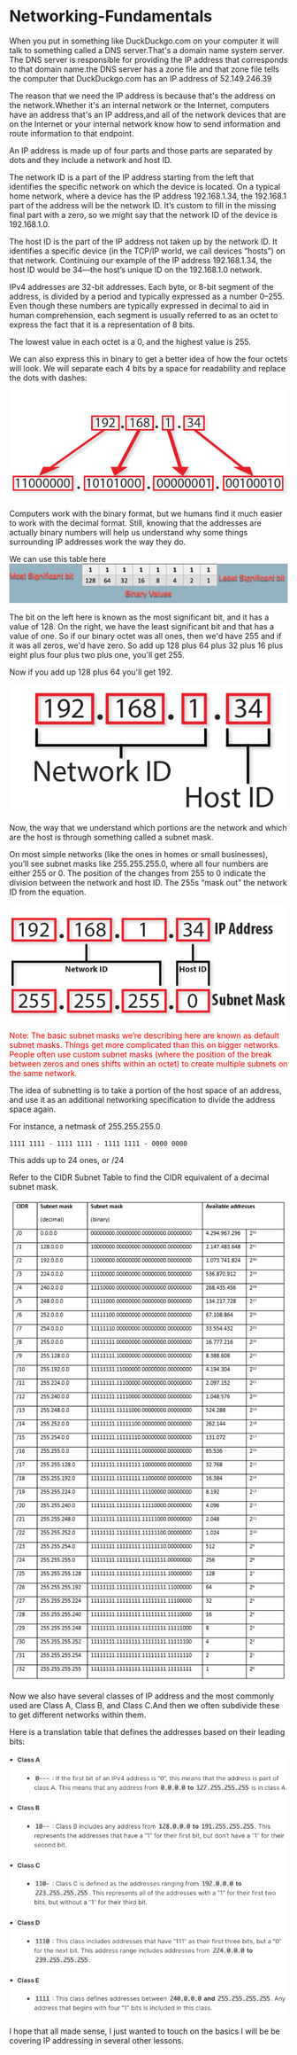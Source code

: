 # Networking-Fundamentals

When you put in something like DuckDuckgo.com on your computer it will talk to something called a DNS server.That's a domain name system server. The DNS server is responsible for providing the IP address that corresponds to that domain name.the DNS server has a zone file and that zone file tells the computer that DuckDuckgo.com has an IP address of 52.149.246.39

The reason that we need the IP address is because that's the address on the network.Whether it's an internal network or the Internet, computers have an address that's an IP address,and all of the network devices that are on the Internet or your internal network know how to send information and route information to that endpoint.

An IP address is made up of four parts and those parts are separated by dots and they include a network and host ID.


The network ID is a part of the IP address starting from the left that identifies the specific network on which the device is located. On a typical home network, where a device has the IP address 192.168.1.34, the 192.168.1 part of the address will be the network ID. It’s custom to fill in the missing final part with a zero, so we might say that the network ID of the device is 192.168.1.0.

The host ID is the part of the IP address not taken up by the network ID. It identifies a specific device (in the TCP/IP world, we call devices “hosts”) on that network. Continuing our example of the IP address 192.168.1.34, the host ID would be 34—the host’s unique ID on the 192.168.1.0 network.

IPv4 addresses are 32-bit addresses. Each byte, or 8-bit segment of the address, is divided by a period and typically expressed as a number 0–255. Even though these numbers are typically expressed in decimal to aid in human comprehension, each segment is usually referred to as an octet to express the fact that it is a representation of 8 bits.

The lowest value in each octet is a 0, and the highest value is 255.

We can also express this in binary to get a better idea of how the four octets will look. We will separate each 4 bits by a space for readability and replace the dots with dashes:

![ID](/pics/id3.png)

Computers work with the binary format, but we humans find it much easier to work with the decimal format. Still, knowing that the addresses are actually binary numbers will help us understand why some things surrounding IP addresses work the way they do.

We can use this table here
![id](/pics/id5.png)

The bit on the left here is known as the most significant bit, and it has a value of 128.
On the right, we have the least significant bit and that has a value of one.
So if our binary octet was all ones, then we'd have 255 and if it was all zeros, we'd have zero.
So add up 128 plus 64 plus 32 plus 16 plus eight plus four plus two plus one, you'll get 255.

Now if you add up 128 plus 64 you'll get 192.

![ID](/pics/id1.png)

Now, the way that we understand which portions are the network and which are the host is through something called a subnet mask.

On most simple networks (like the ones in homes or small businesses), you’ll see subnet masks like 255.255.255.0, where all four numbers are either 255 or 0. The position of the changes from 255 to 0 indicate the division between the network and host ID. The 255s “mask out” the network ID from the equation.

![ID](/pics/id2.png)

<span style="color:red">Note: The basic subnet masks we’re describing here are known as default subnet masks. Things get more complicated than this on bigger networks. People often use custom subnet masks (where the position of the break between zeros and ones shifts within an octet) to create multiple subnets on the same network.</span>

The idea of subnetting is to take a portion of the host space of an address, and use it as an additional networking specification to divide the address space again.

For instance, a netmask of 255.255.255.0

```
1111 1111 - 1111 1111 - 1111 1111 - 0000 0000
```
This adds up to 24 ones, or /24

Refer to the CIDR Subnet Table to find the CIDR equivalent of a decimal subnet mask.

![subnet](/pics/id4.png)

Now we also have several classes of IP address and the most commonly used are Class A, Class B, and Class C.And then we often subdivide these to get different networks within them.

Here is a translation table that defines the addresses based on their leading bits:

![id](/pics/id6.png)

I hope that all made sense, I just wanted to touch on the basics I will be be covering IP addressing in several other lessons.
